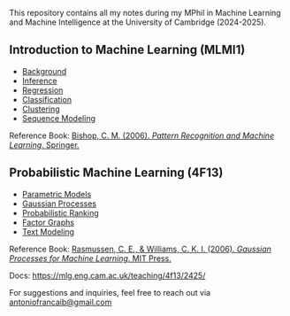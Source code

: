 This repository contains all my notes during my MPhil in Machine Learning and Machine Intelligence at the University of Cambridge (2024-2025). 

## Introduction to Machine Learning (MLMI1)

- [Background](0-prob-background.md)
- [Inference](1-inference.md)
- [Regression](2-regression.md)
- [Classification](3-classification.md)
- [Clustering](4-clustering.md)
- [Sequence Modeling](5-sequence-modeling.md)

Reference Book: [Bishop, C. M. (2006). _Pattern Recognition and Machine Learning_. Springer.](https://www.microsoft.com/en-us/research/uploads/prod/2006/01/Bishop-Pattern-Recognition-and-Machine-Learning-2006.pdf)

## Probabilistic Machine Learning (4F13)

- [Parametric Models](4F13/1-parametric-models.md)
- [Gaussian Processes](4F13/2-gaussian-processes.md)
- [Probabilistic Ranking](4F13/3-probabilistic-ranking.md)
- [Factor Graphs](4F13/4-factor-graphs.md)
- [Text Modeling](4F13/5-text-modeling.md)

Reference Book: [Rasmussen, C. E., & Williams, C. K. I. (2006). _Gaussian Processes for Machine Learning_. MIT Press.](https://gaussianprocess.org/gpml/)


Docs: https://mlg.eng.cam.ac.uk/teaching/4f13/2425/


For suggestions and inquiries, feel free to reach out via antoniofrancaib@gmail.com
